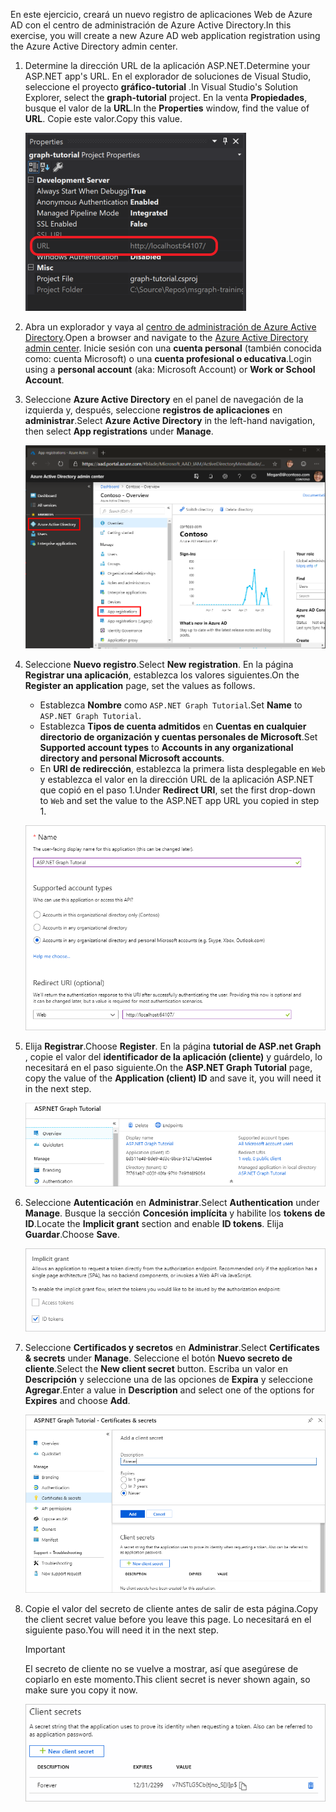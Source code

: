 <!-- markdownlint-disable MD002 MD041 -->

<span data-ttu-id="13508-101">En este ejercicio, creará un nuevo registro de aplicaciones Web de Azure AD con el centro de administración de Azure Active Directory.</span><span class="sxs-lookup"><span data-stu-id="13508-101">In this exercise, you will create a new Azure AD web application registration using the Azure Active Directory admin center.</span></span>

1. <span data-ttu-id="13508-102">Determine la dirección URL de la aplicación ASP.NET.</span><span class="sxs-lookup"><span data-stu-id="13508-102">Determine your ASP.NET app's URL.</span></span> <span data-ttu-id="13508-103">En el explorador de soluciones de Visual Studio, seleccione el proyecto **gráfico-tutorial** .</span><span class="sxs-lookup"><span data-stu-id="13508-103">In Visual Studio's Solution Explorer, select the **graph-tutorial** project.</span></span> <span data-ttu-id="13508-104">En la venta **Propiedades**, busque el valor de la **URL**.</span><span class="sxs-lookup"><span data-stu-id="13508-104">In the **Properties** window, find the value of **URL**.</span></span> <span data-ttu-id="13508-105">Copie este valor.</span><span class="sxs-lookup"><span data-stu-id="13508-105">Copy this value.</span></span>

    ![Captura de pantalla de la ventana Propiedades de Visual Studio](./images/vs-project-url.png)

1. <span data-ttu-id="13508-107">Abra un explorador y vaya al [centro de administración de Azure Active Directory](https://aad.portal.azure.com).</span><span class="sxs-lookup"><span data-stu-id="13508-107">Open a browser and navigate to the [Azure Active Directory admin center](https://aad.portal.azure.com).</span></span> <span data-ttu-id="13508-108">Inicie sesión con una **cuenta personal** (también conocida como: cuenta Microsoft) o una **cuenta profesional o educativa**.</span><span class="sxs-lookup"><span data-stu-id="13508-108">Login using a **personal account** (aka: Microsoft Account) or **Work or School Account**.</span></span>

1. <span data-ttu-id="13508-109">Seleccione **Azure Active Directory** en el panel de navegación de la izquierda y, después, seleccione **registros de aplicaciones** en **administrar**.</span><span class="sxs-lookup"><span data-stu-id="13508-109">Select **Azure Active Directory** in the left-hand navigation, then select **App registrations** under **Manage**.</span></span>

    ![<span data-ttu-id="13508-110">Una captura de pantalla de los registros de la aplicación</span><span class="sxs-lookup"><span data-stu-id="13508-110">A screenshot of the App registrations</span></span> ](./images/aad-portal-app-registrations.png)

1. <span data-ttu-id="13508-111">Seleccione **Nuevo registro**.</span><span class="sxs-lookup"><span data-stu-id="13508-111">Select **New registration**.</span></span> <span data-ttu-id="13508-112">En la página **Registrar una aplicación**, establezca los valores siguientes.</span><span class="sxs-lookup"><span data-stu-id="13508-112">On the **Register an application** page, set the values as follows.</span></span>

    - <span data-ttu-id="13508-113">Establezca **Nombre** como `ASP.NET Graph Tutorial`.</span><span class="sxs-lookup"><span data-stu-id="13508-113">Set **Name** to `ASP.NET Graph Tutorial`.</span></span>
    - <span data-ttu-id="13508-114">Establezca **Tipos de cuenta admitidos** en **Cuentas en cualquier directorio de organización y cuentas personales de Microsoft**.</span><span class="sxs-lookup"><span data-stu-id="13508-114">Set **Supported account types** to **Accounts in any organizational directory and personal Microsoft accounts**.</span></span>
    - <span data-ttu-id="13508-115">En **URI de redirección**, establezca la primera lista desplegable en `Web` y establezca el valor en la dirección URL de la aplicación ASP.NET que copió en el paso 1.</span><span class="sxs-lookup"><span data-stu-id="13508-115">Under **Redirect URI**, set the first drop-down to `Web` and set the value to the ASP.NET app URL you copied in step 1.</span></span>

    ![Captura de pantalla de la página registrar una aplicación](./images/aad-register-an-app.png)

1. <span data-ttu-id="13508-117">Elija **Registrar**.</span><span class="sxs-lookup"><span data-stu-id="13508-117">Choose **Register**.</span></span> <span data-ttu-id="13508-118">En la página **tutorial de ASP.net Graph** , copie el valor del **identificador de la aplicación (cliente)** y guárdelo, lo necesitará en el paso siguiente.</span><span class="sxs-lookup"><span data-stu-id="13508-118">On the **ASP.NET Graph Tutorial** page, copy the value of the **Application (client) ID** and save it, you will need it in the next step.</span></span>

    ![Captura de pantalla del identificador de la aplicación del nuevo registro de la aplicación](./images/aad-application-id.png)

1. <span data-ttu-id="13508-120">Seleccione **Autenticación** en **Administrar**.</span><span class="sxs-lookup"><span data-stu-id="13508-120">Select **Authentication** under **Manage**.</span></span> <span data-ttu-id="13508-121">Busque la sección **Concesión implícita** y habilite los **tokens de ID**.</span><span class="sxs-lookup"><span data-stu-id="13508-121">Locate the **Implicit grant** section and enable **ID tokens**.</span></span> <span data-ttu-id="13508-122">Elija **Guardar**.</span><span class="sxs-lookup"><span data-stu-id="13508-122">Choose **Save**.</span></span>

    ![Captura de pantalla de la sección de concesión implícita](./images/aad-implicit-grant.png)

1. <span data-ttu-id="13508-124">Seleccione **Certificados y secretos** en **Administrar**.</span><span class="sxs-lookup"><span data-stu-id="13508-124">Select **Certificates & secrets** under **Manage**.</span></span> <span data-ttu-id="13508-125">Seleccione el botón **Nuevo secreto de cliente**.</span><span class="sxs-lookup"><span data-stu-id="13508-125">Select the **New client secret** button.</span></span> <span data-ttu-id="13508-126">Escriba un valor en **Descripción** y seleccione una de las opciones de **Expira** y seleccione **Agregar**.</span><span class="sxs-lookup"><span data-stu-id="13508-126">Enter a value in **Description** and select one of the options for **Expires** and choose **Add**.</span></span>

    ![Captura de pantalla del cuadro de diálogo Agregar un secreto de cliente](./images/aad-new-client-secret.png)

1. <span data-ttu-id="13508-128">Copie el valor del secreto de cliente antes de salir de esta página.</span><span class="sxs-lookup"><span data-stu-id="13508-128">Copy the client secret value before you leave this page.</span></span> <span data-ttu-id="13508-129">Lo necesitará en el siguiente paso.</span><span class="sxs-lookup"><span data-stu-id="13508-129">You will need it in the next step.</span></span>

    > [!IMPORTANT]
    > <span data-ttu-id="13508-130">El secreto de cliente no se vuelve a mostrar, así que asegúrese de copiarlo en este momento.</span><span class="sxs-lookup"><span data-stu-id="13508-130">This client secret is never shown again, so make sure you copy it now.</span></span>

    ![Captura de pantalla del secreto de cliente recién agregado](./images/aad-copy-client-secret.png)